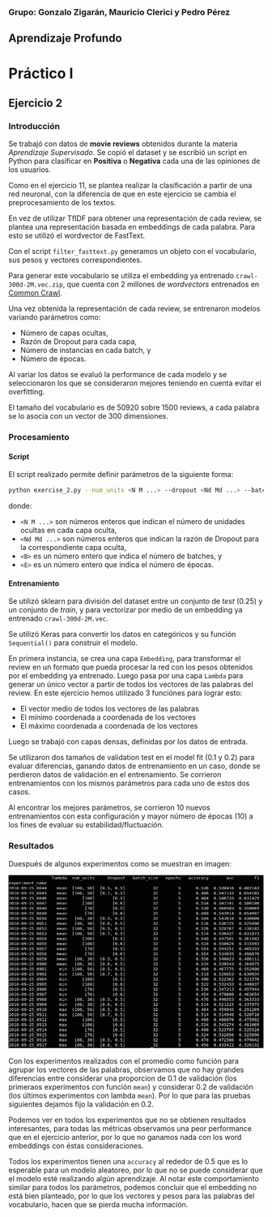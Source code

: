 ### Grupo: Gonzalo Zigarán, Mauricio Clerici y Pedro Pérez

## Aprendizaje Profundo

# Práctico I

## Ejercicio 2

### Introducción

Se trabajó con datos de **movie reviews** obtenidos durante la materia
*Aprendizaje Supervisado*. Se copió el dataset y se escribió un script en Python
para clasificar en **Positiva** o **Negativa** cada una de las opiniones de los
usuarios.

Como en el ejercicio 11, se plantea realizar la clasificación a partir de una red 
neuronal, con la diferencia de que en este ejercicio se cambia el preprocesamiento
de los textos.

En vez de utilizar TfIDF para obtener una representación de cada review, se plantea 
una representación basada en embeddings de cada palabra. Para esto se utilizó el 
wordvector de FastText.

Con el script `filter_fasttext.py` generamos un objeto con el vocabulario, sus pesos 
y vectores correspondientes. 

Para generar este vocabulario se utiliza el embedding ya entrenado `crawl-300d-2M.vec.zip`, que cuenta con 2 millones de *wordvectors* entrenados en [Common Crawl](http://commoncrawl.org/).

Una vez obtenida la representación de cada review, se entrenaron modelos variando 
parámetros como:

* Número de capas ocultas,
* Razón de Dropout para cada capa,
* Número de instancias en cada batch, y
* Número de épocas.

Al variar los datos se evaluó la performance de cada modelo y se seleccionaron
los que se consideraron mejores teniendo en cuenta evitar el overfitting.

El tamaño del vocabulario es de 50920 sobre 1500 reviews, a cada palabra se lo 
asocia con un vector de 300 dimensiones. 

### Procesamiento

#### Script

El script realizado permite definir parámetros de la siguiente forma:

```bash
python exercise_2.py --num_units <N M ...> --dropout <Nd Md ...> --batch_size <B> --epochs <E>
```

donde:

* `<N M ...>` son números enteros que indican el número de unidades ocultas en
cada capa oculta,
* `<Nd Md ...>` son números enteros que indican la razón de Dropout para la
correspondiente capa oculta,
* `<B>` es un número entero que indica el número de batches, y
* `<E>` es un número entero que indica el número de épocas.

#### Entrenamiento

Se utilizó sklearn para división del dataset entre un conjunto de *test* (0.25) y un
conjunto de *train*, y para vectorizar por medio de un embedding ya entrenado `crawl-300d-2M.vec`.

Se utilizó Keras para convertir los datos en categóricos y su función `Sequential()` para
construir el modelo.

En primera instancia, se crea una capa `Embedding`, para transformar el review en un formato que pueda procesar la red con los pesos obtenidos por el embedding ya entrenado. Luego pasa por una capa `Lambda` para generar un único vector a partir de todos los vectores de las palabras del review. En este ejercicio hemos utilizado 3 funciónes para lograr esto:

* El vector medio de todos los vectores de las palabras
* El mínimo coordenada a coordenada de los vectores
* El máximo coordenada a coordenada de los vectores

Luego se trabajó con capas densas, definidas por los datos de entrada.

Se utilizaron dos tamaños de validation test en el model fit (0.1 y 0.2) para
evaluar diferencias, ganando datos de entrenamiento en un caso, donde se
perdieron datos de validación en el entrenamiento. Se corrieron entrenamientos
con los mismos parámetros para cada uno de estos dos casos.

Al encontrar los mejores parámetros, se corrieron 10 nuevos entrenamientos con esta
configuración y mayor número de épocas (10) a los fines de evaluar su
estabilidad/fluctuación.

### Resultados

Duespués de algunos experimentos como se muestran en imagen:

![](img_ex/2res.png "Experimentos para determinar mejor performance")


Con los experimentos realizados con el promedio como función para agrupar los vectores 
de las palabras, observamos que no hay grandes diferencias entre considerar una 
proporcion de 0.1 de validación (los primeraos experimentos con función `mean`) y 
considerar 0.2 de validación (los últimos experimentos con lambda `mean`). Por lo que 
para las pruebas siguientes dejamos fijo la validación en 0.2.

Podemos ver en todos los experimentos que no se obtienen resultados interesantes, para 
todas las métricas observamos una peor performance que en el ejercicio anterior, por lo que 
no ganamos nada con los word embeddings con éstas consideraciones. 

Todos los experimentos tienen una `accuracy` al rededor de 0.5 que es lo esperable para un
modelo aleatoreo, por lo que no se puede considerar que el modelo esté realizando algún 
aprendizaje. Al notar este comportamiento similar para todos los parámetros, podemos concluir 
que el embedding no está bien planteado, por lo que los vectores y pesos para las palabras 
del vocabulario, hacen que se pierda mucha información. 
